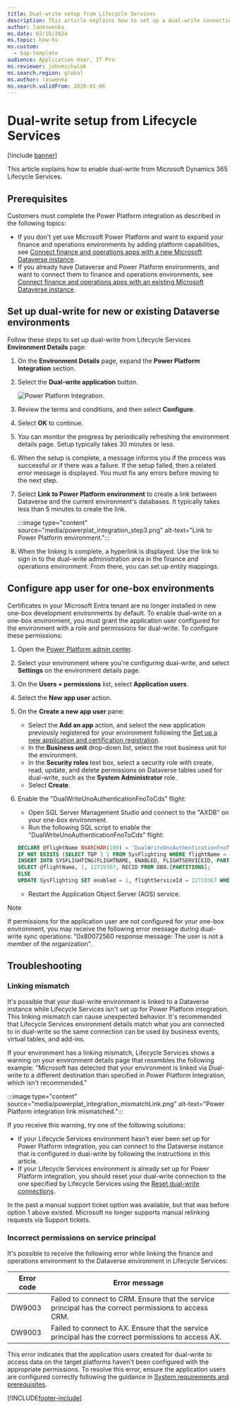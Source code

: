 ```yaml
---
title: Dual-write setup from Lifecycle Services
description: This article explains how to set up a dual-write connection from Microsoft Dynamics 365 Lifecycle Services.
author: laneswenka
ms.date: 02/16/2024
ms.topic: how-to
ms.custom: 
  - bap-template
audience: Application User, IT Pro
ms.reviewer: johnmichalak
ms.search.region: global
ms.author: laswenka
ms.search.validFrom: 2020-01-06
---
```



# Dual-write setup from Lifecycle Services

[!include [banner](../../includes/banner.md)]



This article explains how to enable dual-write from Microsoft Dynamics 365 Lifecycle Services.

## Prerequisites

Customers must complete the Power Platform integration as described in the following topics:

- If you don't yet use Microsoft Power Platform and want to expand your finance and operations environments by adding platform capabilities, see [Connect finance and operations apps with a new Microsoft Dataverse instance](../../power-platform/environment-lifecycle-connect-finops-new-dv.md).
- If you already have Dataverse and Power Platform environments, and want to connect them to finance and operations environments, see [Connect finance and operations apps with an existing Microsoft Dataverse instance](../../power-platform/environment-lifecycle-connect-finops-existing-dv.md).

## Set up dual-write for new or existing Dataverse environments

Follow these steps to set up dual-write from Lifecycle Services **Environment Details** page:

1. On the **Environment Details** page, expand the **Power Platform Integration** section.

2. Select the **Dual-write application** button.

    ![Power Platform Integration.](media/powerplat_integration_step2.png)

3. Review the terms and conditions, and then select **Configure**.

4. Select **OK** to continue.

5. You can monitor the progress by periodically refreshing the environment details page. Setup typically takes 30 minutes or less.  

6. When the setup is complete, a message informs you if the process was successful or if there was a failure. If the setup failed, then a related error message is displayed. You must fix any errors before moving to the next step.

7. Select **Link to Power Platform environment** to create a link between Dataverse and the current environment's databases. It typically takes less than 5 minutes to create the link.

    :::image type="content" source="media/powerplat_integration_step3.png" alt-text="Link to Power Platform environment.":::

8. When the linking is complete, a hyperlink is displayed. Use the link to sign in to the dual-write administration area in the finance and operations environment. From there, you can set up entity mappings.

## Configure app user for one-box environments
Certificates in your Microsoft Entra tenant are no longer installed in new one-box development environments by default. To enable dual-write on a one-box environment, you must grant the application user configured for the environment with a role and permissions for dual-write. To configure these permissions:
1. Open the [Power Platform admin center](https://admin.powerplatform.microsoft.com).
2. Select your environment where you're configuring dual-write, and select **Settings** on the environment details page.
3. On the **Users + permissions** list, select **Application users**.
4. Select the **New app user** action.
5. On the **Create a new app user** pane:
   - Select the **Add an app** action, and select the new application previously registered for your environment following the [Set up a new application and certification registration](../../dev-tools/secure-developer-vm.md#set-up-a-new-application-and-certificate-registration).
   - In the **Business unit** drop-down list, select the root business unit for the environment.
   - In the **Security roles** text box, select a security role with create, read, update, and delete permissions on Dataverse tables used for dual-write, such as the **System Administrator** role.
   - Select **Create**.
6. Enable the "DualWriteUnoAuthenticationFnoToCds" flight:
   - Open SQL Server Management Studio and connect to the "AXDB" on your one-box environment.
   - Run the following SQL script to enable the "DualWriteUnoAuthenticationFnoToCds" flight:

    ```sql
    DECLARE @flightName NVARCHAR(100) = 'DualWriteUnoAuthenticationFnoToCds';
    IF NOT EXISTS (SELECT TOP 1 1 FROM SysFlighting WHERE flightName = @flightName)
    INSERT INTO SYSFLIGHTING(FLIGHTNAME, ENABLED, FLIGHTSERVICEID, PARTITION)
    SELECT @flightName, 1, 12719367, RECID FROM DBO.[PARTITIONS];
    ELSE
    UPDATE SysFlighting SET enabled = 1, flightServiceId = 12719367 WHERE flightName = @flightName;
    ```

    - Restart the Application Object Server (AOS) service.

> [!NOTE]
> If permissions for the application user are not configured for your one-box environment, you may receive the following error message during dual-write sync operations:
> "0x80072560 response message: The user is not a member of the organization".

## Troubleshooting

### Linking mismatch

It's possible that your dual-write environment is linked to a Dataverse instance while Lifecycle Services isn't set up for Power Platform integration. This linking mismatch can cause unexpected behavior. It's recommended that Lifecycle Services environment details match what you are connected to in dual-write so the same connection can be used by business events, virtual tables, and add-ins.

If your environment has a linking mismatch, Lifecycle Services shows a warning on your environment details page that resembles the following example: "Microsoft has detected that your environment is linked via Dual-write to a different destination than specified in Power Platform Integration, which isn't recommended."

:::image type="content" source="media/powerplat_integration_mismatchLink.png" alt-text="Power Platform integration link mismatched.":::

If you receive this warning, try one of the following solutions:

- If your Lifecycle Services environment hasn't ever been set up for Power Platform integration, you can connect to the Dataverse instance that is configured in dual-write by following the instructions in this article.
- If your Lifecycle Services environment is already set up for Power Platform integration, you should reset your dual-write connection to the one specified by Lifecycle Services using the [Reset dual-write connections](/dynamics365/fin-ops-core/dev-itpro/data-entities/dual-write/reset).

In the past a manual support ticket option was available, but that was before option 1 above existed.  Microsoft no longer supports manual relinking requests via Support tickets.

### Incorrect permissions on service principal

It's possible to receive the following error while linking the finance and operations environment to the Dataverse environment in Lifecycle Services:

| Error code | Error message |
| --- | --- |
| DW9003 | Failed to connect to CRM. Ensure that the service principal has the correct permissions to access CRM.|
| DW9003 | Failed to connect to AX. Ensure that the service principal has the correct permissions to access AX. | 

This error indicates that the application users created for dual-write to access data on the target platforms haven't been configured with the appropriate permissions. To resolve this error, ensure the application users are configured correctly following the guidance in [System requirements and prerequisites](./requirements-and-prerequisites.md).

[!INCLUDE[footer-include](../../../../includes/footer-banner.md)]

